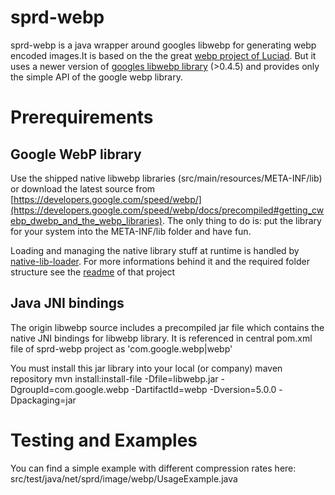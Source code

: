 # sprd-webp
sprd-webp is a java wrapper around googles libwebp for generating webp encoded images.It is based on the the great [webp 
project of Luciad](https://bitbucket.org/luciad/webp-imageio). But it uses a newer version of 
[googles libwebp library](https://developers.google.com/speed/webp/docs/api) (>0.4.5) 
and provides only the simple API of the google webp library. 


# Prerequirements


## Google WebP library
Use the shipped native libwebp libraries (src/main/resources/META-INF/lib) or download the latest source from
[https://developers.google.com/speed/webp/](https://developers.google.com/speed/webp/docs/precompiled#getting_cwebp_dwebp_and_the_webp_libraries).
The only thing to do is: put the library for your system into the META-INF/lib folder and have fun.

Loading and managing the native library stuff at runtime is handled by [native-lib-loader](https://github.com/scijava/native-lib-loader).
For more informations behind it and the required folder structure see the [readme](https://github.com/scijava/native-lib-loader/blob/master/README.md) of that project

## Java JNI bindings
The origin libwebp source includes a precompiled jar file which contains the native JNI bindings for libwebp library. 
It is referenced in central pom.xml file of sprd-webp project as 'com.google.webp|webp'

You must install this jar library into your local (or company) maven repository
    mvn install:install-file -Dfile=libwebp.jar -DgroupId=com.google.webp -DartifactId=webp -Dversion=5.0.0 -Dpackaging=jar


# Testing and Examples

You can find a simple example with different compression rates here:
src/test/java/net/sprd/image/webp/UsageExample.java

